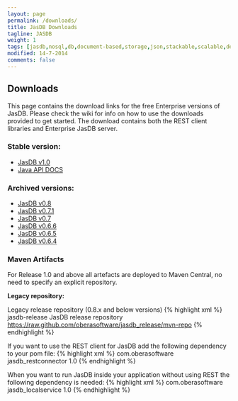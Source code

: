 ```yaml
---
layout: page
permalink: /downloads/
title: JasDB Downloads
tagline: JASDB
weight: 1
tags: [jasdb,nosql,db,document-based,storage,json,stackable,scalable,definitions,bags,entities,instances,bag,instance,database,document storage,document,REST,obera,software,oberasoftware,obera software,indexes,btree,inverted index,Java]
modified: 14-7-2014
comments: false
---
```


## Downloads
This page contains the download links for the free Enterprise versions of JasDB. Please check the wiki for info on how to use the downloads provided to get started. The download contains both the REST client libraries and Enterprise JasDB server.

### Stable version:

* [JasDB v1.0](https://bitbucket.org/oberasoftware/jasdb_open/downloads/jasdb_1.0.zip)
* [Java API DOCS](http://oberasoftware.github.io/jasdb/apidocs/)

### Archived versions:

* [JasDB v0.8](https://bitbucket.org/oberasoftware/jasdb_open/downloads/jasdb_0.8.zip)
* [JasDB v0.7.1](https://bitbucket.org/oberasoftware/jasdb_open/downloads/jasdb_0.7.1.zip)
* [JasDB v0.7](https://bitbucket.org/oberasoftware/jasdb_open/downloads/jasdb_0.7.zip)
* [JasDB v0.6.6](https://bitbucket.org/oberasoftware/jasdb_open/downloads/jasdb_0.6.6.0.zip)
* [JasDB v0.6.5](https://bitbucket.org/oberasoftware/jasdb_open/downloads/cdlayout_0.6.5.zip)
* [JasDB v0.6.4](https://bitbucket.org/oberasoftware/jasdb_open/downloads/cdlayout_0.6.4.0.zip)

### Maven Artifacts

For Release 1.0 and above all artefacts are deployed to Maven Central, no need to specify an explicit repository.

**Legacy repository:**

Legacy release repository (0.8.x and below versions)
{% highlight xml %}
<repository>
  <id>jasdb-release</id>
  <name>JasDB release repository</name>
  <url>https://raw.github.com/oberasoftware/jasdb_release/mvn-repo</url>
</repository>
{% endhighlight %}

If you want to use the REST client for JasDB add the following dependency to your pom file:
{% highlight xml %}
<dependency>
   <groupId>com.oberasoftware</groupId>
   <artifactId>jasdb_restconnector</artifactId>
   <version>1.0</version>
</dependency>
{% endhighlight %}

When you want to run JasDB inside your application without using REST the following dependency is needed:
{% highlight xml %}
<dependency>
   <groupId>com.oberasoftware</groupId>
   <artifactId>jasdb_localservice</artifactId>
   <version>1.0</version>
</dependency>
{% endhighlight %}

